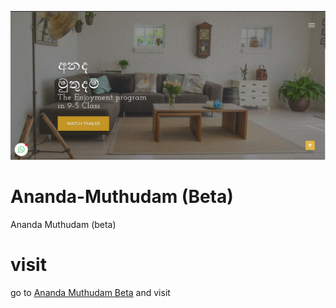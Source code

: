 <p align='center'><img src="images/banner.jpg"/></p>

# Ananda-Muthudam (Beta)
Ananda Muthudam (beta)

# visit

go to [Ananda Muthudam Beta](https://anandamuthudam-beta.netlify.app/) and visit
